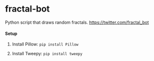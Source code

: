 fractal-bot
===========

Python script that draws random fractals. https://twitter.com/fractal_bot

#### Setup

1. Install Pillow: `pip install Pillow`

1. Install Tweepy: `pip install tweepy`
